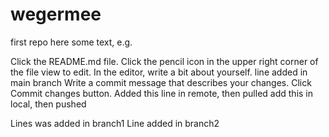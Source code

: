 # wegermee
first repo
here some text, e.g.

Click the README.md file.
Click the
pencil icon in the upper right corner of the file view to edit.
In the editor, write a bit about yourself.
line added in main branch
Write a commit message that describes your changes.
Click Commit changes button.
Added this line in remote, then pulled
add this in local, then pushed

Lines was added in branch1
Line added in branch2
